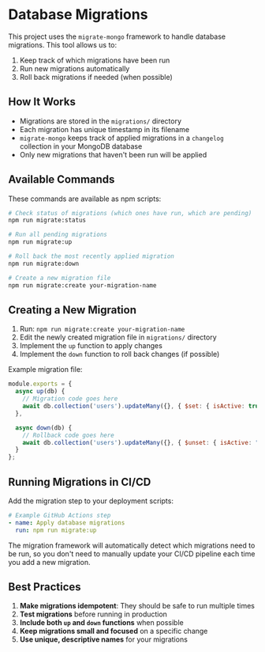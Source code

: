 # Database Migrations

This project uses the `migrate-mongo` framework to handle database migrations. This tool allows us to:

1. Keep track of which migrations have been run
2. Run new migrations automatically
3. Roll back migrations if needed (when possible)

## How It Works

- Migrations are stored in the `migrations/` directory
- Each migration has unique timestamp in its filename
- `migrate-mongo` keeps track of applied migrations in a `changelog` collection in your MongoDB database
- Only new migrations that haven't been run will be applied

## Available Commands

These commands are available as npm scripts:

```bash
# Check status of migrations (which ones have run, which are pending)
npm run migrate:status

# Run all pending migrations
npm run migrate:up

# Roll back the most recently applied migration
npm run migrate:down

# Create a new migration file
npm run migrate:create your-migration-name
```

## Creating a New Migration

1. Run: `npm run migrate:create your-migration-name`
2. Edit the newly created migration file in `migrations/` directory
3. Implement the `up` function to apply changes
4. Implement the `down` function to roll back changes (if possible)

Example migration file:

```javascript
module.exports = {
  async up(db) {
    // Migration code goes here
    await db.collection('users').updateMany({}, { $set: { isActive: true } });
  },

  async down(db) {
    // Rollback code goes here
    await db.collection('users').updateMany({}, { $unset: { isActive: "" } });
  }
};
```

## Running Migrations in CI/CD

Add the migration step to your deployment scripts:

```yaml
# Example GitHub Actions step
- name: Apply database migrations
  run: npm run migrate:up
```

The migration framework will automatically detect which migrations need to be run, so you don't need to manually update your CI/CD pipeline each time you add a new migration.

## Best Practices

1. **Make migrations idempotent**: They should be safe to run multiple times
2. **Test migrations** before running in production
3. **Include both `up` and `down` functions** when possible
4. **Keep migrations small and focused** on a specific change
5. **Use unique, descriptive names** for your migrations 
